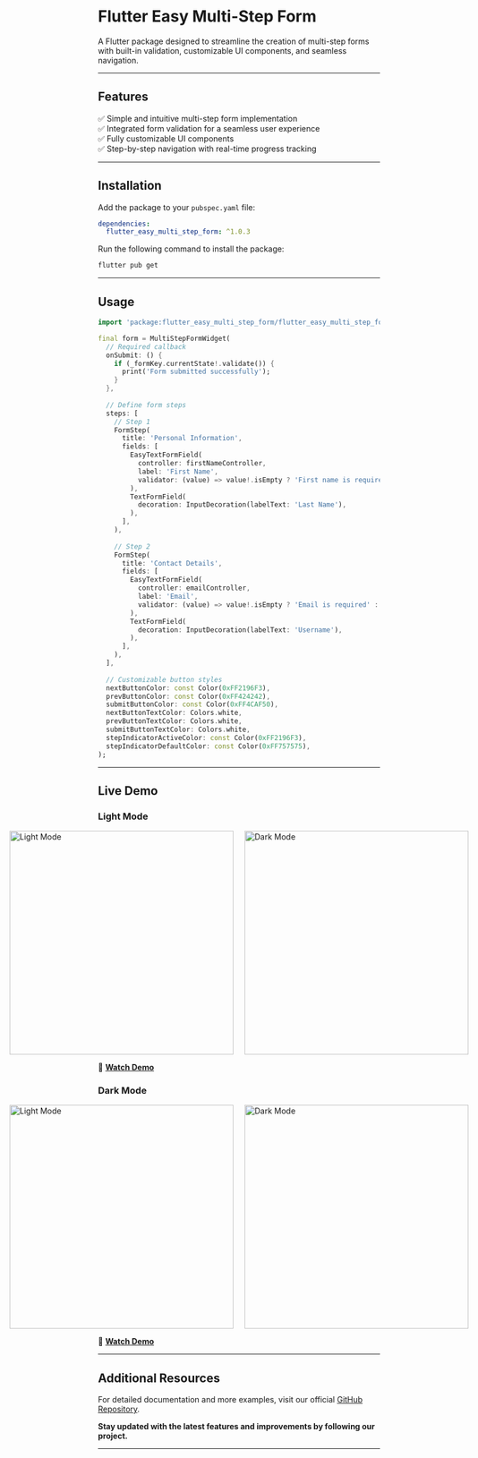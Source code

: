 # **Flutter Easy Multi-Step Form**

A Flutter package designed to streamline the creation of multi-step forms with built-in validation, customizable UI components, and seamless navigation.

---

## **Features**

✅ Simple and intuitive multi-step form implementation\
✅ Integrated form validation for a seamless user experience\
✅ Fully customizable UI components\
✅ Step-by-step navigation with real-time progress tracking

---

## **Installation**

Add the package to your `pubspec.yaml` file:

```yaml
dependencies:
  flutter_easy_multi_step_form: ^1.0.3
```

Run the following command to install the package:

```sh
flutter pub get
```

---

## **Usage**

```dart
import 'package:flutter_easy_multi_step_form/flutter_easy_multi_step_form.dart';

final form = MultiStepFormWidget(
  // Required callback
  onSubmit: () {
    if (_formKey.currentState!.validate()) {
      print('Form submitted successfully');
    }
  },
  
  // Define form steps
  steps: [
    // Step 1
    FormStep(
      title: 'Personal Information',
      fields: [
        EasyTextFormField(
          controller: firstNameController,
          label: 'First Name',
          validator: (value) => value!.isEmpty ? 'First name is required' : null,
        ),
        TextFormField(
          decoration: InputDecoration(labelText: 'Last Name'),
        ),
      ],
    ),
    
    // Step 2
    FormStep(
      title: 'Contact Details',
      fields: [
        EasyTextFormField(
          controller: emailController,
          label: 'Email',
          validator: (value) => value!.isEmpty ? 'Email is required' : null,
        ),
        TextFormField(
          decoration: InputDecoration(labelText: 'Username'),
        ),
      ],
    ),
  ],
  
  // Customizable button styles
  nextButtonColor: const Color(0xFF2196F3),
  prevButtonColor: const Color(0xFF424242),
  submitButtonColor: const Color(0xFF4CAF50),
  nextButtonTextColor: Colors.white,
  prevButtonTextColor: Colors.white,
  submitButtonTextColor: Colors.white,
  stepIndicatorActiveColor: const Color(0xFF2196F3),
  stepIndicatorDefaultColor: const Color(0xFF757575),
);
```

---

## **Live Demo**

### **Light Mode**
<div style="display: flex; justify-content: center; gap: 20px;">
  <img src="https://appmastersinstitute.com/assets/Screenshot_1740664878.png" alt="Light Mode" width="400">
  <img src="https://appmastersinstitute.com/assets/ios-light.png" alt="Dark Mode" width="400">
</div>

🔗 **[Watch Demo](https://www.youtube.com/shorts/DQpwuJ1mlLo)**

### **Dark Mode**
<div style="display: flex; justify-content: center; gap: 20px;">
  <img src="https://appmastersinstitute.com/assets/Screenshot_1740665232.png" alt="Light Mode" width="400">
  <img src="https://appmastersinstitute.com/assets/ios-dark.png" alt="Dark Mode" width="400">
</div>

🔗 **[Watch Demo](https://www.youtube.com/shorts/e-lStGjX6P0)**

---

## **Additional Resources**

For detailed documentation and more examples, visit our official [GitHub Repository](https://github.com/amlsampath/flutter_easy_multi_step_form).

**Stay updated with the latest features and improvements by following our project.**

---

